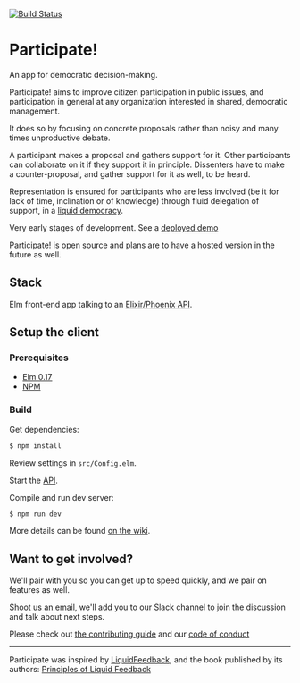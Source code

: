 [![Build Status](https://travis-ci.org/participateapp/web-client.svg?branch=master)](https://travis-ci.org/participateapp/web-client)

# Participate!

An app for democratic decision-making.

Participate! aims to improve citizen participation in public issues, and participation in general at any organization interested in shared, democratic management.

It does so by focusing on concrete proposals rather than noisy and many times unproductive debate. 

A participant makes a proposal and gathers support for it. Other participants can collaborate on it if they support it in principle. Dissenters have to make a counter-proposal, and gather support for it as well, to be heard. 

Representation is ensured for participants who are less involved (be it for lack of time, inclination or of knowledge) through fluid delegation of support, in a [liquid democracy](https://en.wikipedia.org/wiki/Delegative_democracy).

Very early stages of development. See a [deployed demo](https://participateapp.github.io)

Participate! is open source and plans are to have a hosted version in the future as well.

## Stack

Elm front-end app talking to an [Elixir/Phoenix API](https://github.com/participateapp/api).


## Setup the client

### Prerequisites

- [Elm 0.17](http://elm-lang.org/)
- [NPM](https://www.npmjs.com/)

### Build

Get dependencies:

```sh
$ npm install
```

Review settings in `src/Config.elm`.

Start the [API](https://github.com/participateapp/api#setup).

Compile and run dev server:

```sh
$ npm run dev
```

More details can be found [on the wiki](https://github.com/participateapp/web-client/wiki/Development-Setup).


## Want to get involved?

We'll pair with you so you can get up to speed quickly, and we pair on features as well. 

[Shoot us an email](mailto:oliverbwork@gmail.com), we'll add you to our Slack channel to join the discussion and talk about next steps.

Please check out [the contributing guide](CONTRIBUTING.md) and our [code of conduct](CODE_OF_CONDUCT.md)

---

Participate was inspired by [LiquidFeedback](http://liquidfeedback.org), and the book published by its authors: [Principles of Liquid Feedback](http://principles.liquidfeedback.org)
